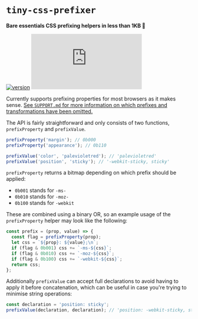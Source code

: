 # `tiny-css-prefixer`

**Bare essentials CSS prefixing helpers in less than 1KB 🌈**

[![version](https://img.shields.io/npm/v/tiny-css-prefixer)](https://www.npmjs.com/package/tiny-css-prefixer)
[![gzip size](https://img.badgesize.io/https://unpkg.com/tiny-css-prefixer@latest/dist/tiny-css-prefixer.es.js?compression=gzip)](https://unpkg.com/tiny-css-prefixer)

Currently supports prefixing properties for most browsers as it makes sense.
[See `SUPPORT.md` for more information on which prefixes and transformations have been omitted.](./SUPPORT.md)

The API is fairly straightforward and only consists of two functions, `prefixProperty` and `prefixValue`.

```js
prefixProperty('margin'); // 0b000
prefixProperty('appearance'); // 0b110

prefixValue('color', 'palevioletred'); // 'palevioletred'
prefixValue('position', 'sticky'); // '-webkit-sticky, sticky'
```

`prefixProperty` returns a bitmap depending on which prefix should be
applied:

- `0b001` stands for `-ms-`
- `0b010` stands for `-moz-`
- `0b100` stands for `-webkit`

These are combined using a binary OR, so an example usage of the
`prefixProperty` helper may look like the following:

```js
const prefix = (prop, value) => {
  const flag = prefixProperty(prop);
  let css = `${prop}: ${value};\n`;
  if (flag & 0b001) css += `-ms-${css}`;
  if (flag & 0b010) css += `-moz-${css}`;
  if (flag & 0b100) css += `-webkit-${css}`;
  return css;
};
```

Additionally `prefixValue` can accept full declarations to avoid
having to apply it before concatenation, which can be useful in case
you're trying to minimise string operations:

```js
const declaration = 'position: sticky';
prefixValue(declaration, declaration); // 'position: -webkit-sticky, sticky'
```
